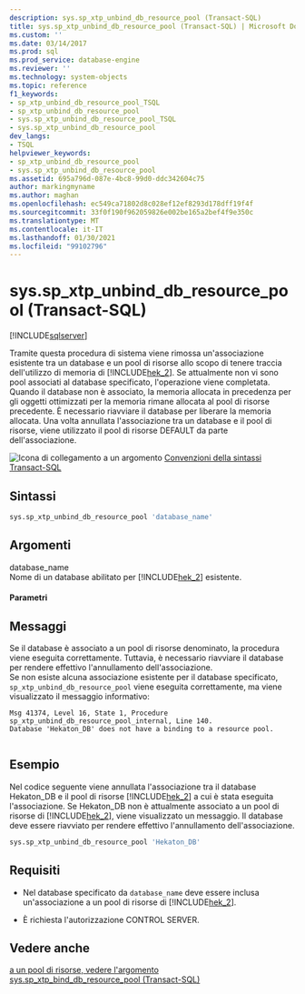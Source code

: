 ```yaml
---
description: sys.sp_xtp_unbind_db_resource_pool (Transact-SQL)
title: sys.sp_xtp_unbind_db_resource_pool (Transact-SQL) | Microsoft Docs
ms.custom: ''
ms.date: 03/14/2017
ms.prod: sql
ms.prod_service: database-engine
ms.reviewer: ''
ms.technology: system-objects
ms.topic: reference
f1_keywords:
- sp_xtp_unbind_db_resource_pool_TSQL
- sp_xtp_unbind_db_resource_pool
- sys.sp_xtp_unbind_db_resource_pool_TSQL
- sys.sp_xtp_unbind_db_resource_pool
dev_langs:
- TSQL
helpviewer_keywords:
- sp_xtp_unbind_db_resource_pool
- sys.sp_xtp_unbind_db_resource_pool
ms.assetid: 695a796d-087e-4bc8-99d0-ddc342604c75
author: markingmyname
ms.author: maghan
ms.openlocfilehash: ec549ca71802d8c028ef12ef8293d178dff19f4f
ms.sourcegitcommit: 33f0f190f962059826e002be165a2bef4f9e350c
ms.translationtype: MT
ms.contentlocale: it-IT
ms.lasthandoff: 01/30/2021
ms.locfileid: "99102796"
---
```

# <a name="syssp_xtp_unbind_db_resource_pool-transact-sql"></a>sys.sp_xtp_unbind_db_resource_pool (Transact-SQL)
[!INCLUDE[sqlserver](../../includes/applies-to-version/sqlserver.md)]

  Tramite questa procedura di sistema viene rimossa un'associazione esistente tra un database e un pool di risorse allo scopo di tenere traccia dell'utilizzo di memoria di [!INCLUDE[hek_2](../../includes/hek-2-md.md)].  Se attualmente non vi sono pool associati al database specificato, l'operazione viene completata. Quando il database non è associato, la memoria allocata in precedenza per gli oggetti ottimizzati per la memoria rimane allocata al pool di risorse precedente. È necessario riavviare il database per liberare la memoria allocata. Una volta annullata l'associazione tra un database e il pool di risorse, viene utilizzato il pool di risorse DEFAULT da parte dell'associazione.  
  
 ![Icona di collegamento a un argomento](../../database-engine/configure-windows/media/topic-link.gif "Icona di collegamento a un argomento") [Convenzioni della sintassi Transact-SQL](../../t-sql/language-elements/transact-sql-syntax-conventions-transact-sql.md)  
  
## <a name="syntax"></a>Sintassi  
  
```sql  
sys.sp_xtp_unbind_db_resource_pool 'database_name'  
```  
  
## <a name="arguments"></a>Argomenti  
 database_name  
 Nome di un database abilitato per [!INCLUDE[hek_2](../../includes/hek-2-md.md)] esistente.  
  
#### <a name="parameters"></a>Parametri  
  
## <a name="messages"></a>Messaggi  
 Se il database è associato a un pool di risorse denominato, la procedura viene eseguita correttamente. Tuttavia, è necessario riavviare il database per rendere effettivo l'annullamento dell'associazione.  
 Se non esiste alcuna associazione esistente per il database specificato, `sp_xtp_unbind_db_resource_pool` viene eseguita correttamente, ma viene visualizzato il messaggio informativo:  
  
```  
Msg 41374, Level 16, State 1, Procedure sp_xtp_unbind_db_resource_pool_internal, Line 140.  
Database 'Hekaton_DB' does not have a binding to a resource pool.  
  
```  
  
## <a name="example"></a>Esempio  
 Nel codice seguente viene annullata l'associazione tra il database Hekaton_DB e il pool di risorse [!INCLUDE[hek_2](../../includes/hek-2-md.md)] a cui è stata eseguita l'associazione.  Se Hekaton_DB non è attualmente associato a un pool di risorse di [!INCLUDE[hek_2](../../includes/hek-2-md.md)], viene visualizzato un messaggio. Il database deve essere riavviato per rendere effettivo l'annullamento dell'associazione.  
  
```sql  
sys.sp_xtp_unbind_db_resource_pool 'Hekaton_DB'  
```  
  
## <a name="requirements"></a>Requisiti  
  
-   Nel database specificato da `database_name` deve essere inclusa un'associazione a un pool di risorse di [!INCLUDE[hek_2](../../includes/hek-2-md.md)].  
  
-   È richiesta l'autorizzazione CONTROL SERVER.  
  
## <a name="see-also"></a>Vedere anche  
 [a un pool di risorse, vedere l'argomento](../../relational-databases/in-memory-oltp/bind-a-database-with-memory-optimized-tables-to-a-resource-pool.md)   
 [sys.sp_xtp_bind_db_resource_pool &#40;Transact-SQL&#41;](../../relational-databases/system-stored-procedures/sys-sp-xtp-bind-db-resource-pool-transact-sql.md)  
  
  
